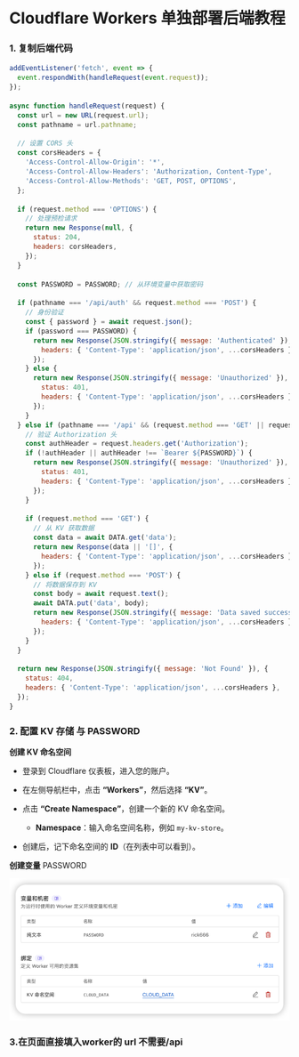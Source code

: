 # Cloudflare Workers 单独部署后端教程

### 1. 复制后端代码

```javascript
addEventListener('fetch', event => {
  event.respondWith(handleRequest(event.request));
});

async function handleRequest(request) {
  const url = new URL(request.url);
  const pathname = url.pathname;

  // 设置 CORS 头
  const corsHeaders = {
    'Access-Control-Allow-Origin': '*',
    'Access-Control-Allow-Headers': 'Authorization, Content-Type',
    'Access-Control-Allow-Methods': 'GET, POST, OPTIONS',
  };

  if (request.method === 'OPTIONS') {
    // 处理预检请求
    return new Response(null, {
      status: 204,
      headers: corsHeaders,
    });
  }

  const PASSWORD = PASSWORD; // 从环境变量中获取密码

  if (pathname === '/api/auth' && request.method === 'POST') {
    // 身份验证
    const { password } = await request.json();
    if (password === PASSWORD) {
      return new Response(JSON.stringify({ message: 'Authenticated' }), {
        headers: { 'Content-Type': 'application/json', ...corsHeaders },
      });
    } else {
      return new Response(JSON.stringify({ message: 'Unauthorized' }), {
        status: 401,
        headers: { 'Content-Type': 'application/json', ...corsHeaders },
      });
    }
  } else if (pathname === '/api' && (request.method === 'GET' || request.method === 'POST')) {
    // 验证 Authorization 头
    const authHeader = request.headers.get('Authorization');
    if (!authHeader || authHeader !== `Bearer ${PASSWORD}`) {
      return new Response(JSON.stringify({ message: 'Unauthorized' }), {
        status: 401,
        headers: { 'Content-Type': 'application/json', ...corsHeaders },
      });
    }

    if (request.method === 'GET') {
      // 从 KV 获取数据
      const data = await DATA.get('data');
      return new Response(data || '[]', {
        headers: { 'Content-Type': 'application/json', ...corsHeaders },
      });
    } else if (request.method === 'POST') {
      // 将数据保存到 KV
      const body = await request.text();
      await DATA.put('data', body);
      return new Response(JSON.stringify({ message: 'Data saved successfully' }), {
        headers: { 'Content-Type': 'application/json', ...corsHeaders },
      });
    }
  }

  return new Response(JSON.stringify({ message: 'Not Found' }), {
    status: 404,
    headers: { 'Content-Type': 'application/json', ...corsHeaders },
  });
}
```



### 2. 配置 KV 存储 与 PASSWORD

 **创建 KV 命名空间**

- 登录到 Cloudflare 仪表板，进入您的账户。

- 在左侧导航栏中，点击 **“Workers”**，然后选择 **“KV”**。

- 点击 **“Create Namespace”**，创建一个新的 KV 命名空间。

  - **Namespace**：输入命名空间名称，例如 `my-kv-store`。

- 创建后，记下命名空间的 **ID**（在列表中可以看到）。

 **创建变量**  PASSWORD

![上测试报告](./images/cloudflare.png)

### 3.在页面直接填入worker的 url  不需要/api
